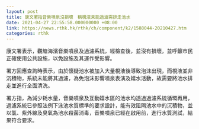 ```yaml
---
layout: post
title: 康文署指音樂噴泉沒損壞　稱梘液未能過濾需排走池水
date: 2021-04-27 22:55:58.000000000 +08:00
link: https://news.rthk.hk/rthk/ch/component/k2/1588044-20210427.htm
categories: rthk
---
```


康文署表示，觀塘海濱音樂噴泉及過濾系統，經檢查後，並沒有損壞，並呼籲市民正確使用公共設施，以免設施及其運作受影響。

署方回應查詢時表示，由於懷疑池水被加入大量梘液後導致泡沫出現，而梘液並非沉積物，系統未能將其過濾，為免泡沫影響噴泉表演及嬉水活動，故需要將池水排走並進行全面清洗。

署方指，為減少耗水量，音樂噴泉及互動嬉水區的池水均透過過濾系統循環再用，過濾系統已參照法例下泳池水質標準的要求設計，能有效阻隔池水中的沉積物，並以氯、紫外線及臭氧為池水殺菌消毒，音樂噴泉已經在啟用前，進行水質測試，結果符合要求。
